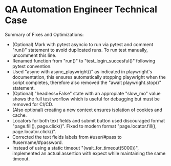# QA Automation Engineer Technical Case

Summary of Fixes and Optimizations:
- (Optional) Mark with pytest asyncio to run via pytest and comment "run()" statement to avoid duplicated runs. To run test manually, uncomment this line.
- Renamed function from "run()" to "test_login_succesful()" following pytest convention.
- Used "async with async_playwright()" as indicated in playwright's documentation, this ensures automatically stopping playwright when the script completes, therefore also removed the "await playwright.stop()" statement.
- (Optional) "headless=False" state with an appropiate "slow_mo" value shows the full test worflow which is useful for debugging but must be removed for CI/CD.
- (Also optional) creating a new context ensures isolation of cookies and cache.
- Locators for both text fields and submit button used discouraged format "page.fill(), page.click()". Fixed to modern format "page.locator.fill(), page.locator.click()".
- Corrected the text fields labels from #user/#pass to #username/#password.
- Instead of using a static timeout "(wait_for_timeout(5000))", implemented an actual assertion with expect while maintaining the same timeout.
